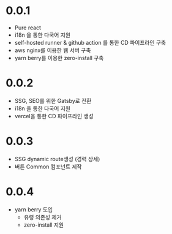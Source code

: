 # 0.0.1

- Pure react
- i18n 을 통한 다국어 지원
- self-hosted runner & github action 를 통한 CD 파이프라인 구축
- aws nginx를 이용한 웹 서버 구축
- yarn berry를 이용한 zero-install 구축

# 0.0.2

- SSG, SEO를 위한 Gatsby로 전환
- i18n 을 통한 다국어 지원
- vercel을 통한 CD 파이프라인 생성

# 0.0.3

- SSG dynamic route생성 (경력 상세)
- 버튼 Common 컴포넌트 제작
# 0.0.4

- yarn berry 도입
    - 유령 의존성 제거
    - zero-install 지원
